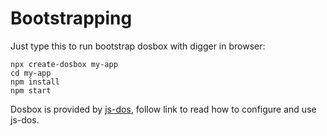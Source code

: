 Bootstrapping
=============

Just type this to run bootstrap dosbox with digger in browser:
```
npx create-dosbox my-app
cd my-app
npm install
npm start
```

Dosbox is provided by [js-dos](https://github.com/caiiiycuk/js-dos/tree/6.22), follow link to read how to configure and use js-dos.
